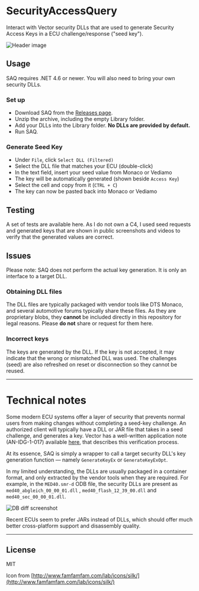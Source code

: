 # SecurityAccessQuery

Interact with Vector security DLLs that are used to generate Security Access Keys in a ECU challenge/response ("seed key").

![Header image](https://raw.github.com/jglim/SecurityAccessQuery/main/docs/resources/SAQ_Header.png)

## Usage

SAQ requires .NET 4.6 or newer. You will also need to bring your own security DLLs.

### Set up

- Download SAQ from the [Releases page](https://github.com/jglim/SecurityAccessQuery/releases).
- Unzip the archive, including the empty Library folder.
- Add your DLLs into the Library folder. **No DLLs are provided by default.**
- Run SAQ.

### Generate Seed Key

- Under `File`, click `Select DLL (Filtered)`
- Select the DLL file that matches your ECU (double-click)
- In the text field, insert your seed value from Monaco or Vediamo
- The key will be automatically generated (shown beside `Access Key`)
- Select the cell and copy from it (`CTRL + C`)
- The key can now be pasted back into Monaco or Vediamo

## Testing

A set of tests are available here. As I do not own a C4, I used seed requests and generated keys that are shown in public screenshots and videos to verify that the generated values are correct.

## Issues

Please note: SAQ does not perform the actual key generation. It is only an interface to a target DLL.

### Obtaining DLL files

The DLL files are typically packaged with vendor tools like DTS Monaco, and several automotive forums typically share these files. As they are proprietary blobs, they **cannot** be included directly in this repository for legal reasons. Please **do not** share or request for them here.

### Incorrect keys

The keys are generated by the DLL. If the key is not accepted, it may indicate that the wrong or mismatched DLL was used. The challenges (seed) are also refreshed on reset or disconnection so they cannot be reused.

---

# Technical notes

Some modern ECU systems offer a layer of security that prevents normal users from making changes without completing a seed-key challenge. An authorized client will typically have a DLL or JAR file that takes in a seed challenge, and generates a key. Vector has a well-written application note (AN-IDG-1-017) available [here](https://assets.vector.com/cms/content/know-how/_application-notes/AN-IDG-1-017_SecurityAccess.pdf), that describes this verification process.

At its essence, SAQ is simply a wrapper to call a target security DLL's key generation function — namely `GenerateKeyEx` or `GenerateKeyExOpt`. 

In my limited understanding, the DLLs are usually packaged in a container format, and only extracted by the vendor tools when they are required. For example, in the `MED40.smr-d` ODB file, the security DLLs are present as `med40_abgleich_00_00_01.dll` , `med40_flash_12_39_00.dll` and `med40_sec_00_00_01.dll`.

![DB diff screenshot](https://raw.github.com/jglim/SecurityAccessQuery/main/docs/resources/diff.png)

Recent ECUs seem to prefer JARs instead of DLLs, which should offer much better cross-platform support and disassembly quality.

---

## License

MIT

Icon from [http://www.famfamfam.com/lab/icons/silk/](http://www.famfamfam.com/lab/icons/silk/)